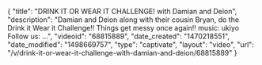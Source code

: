 {
    "title": "DRINK IT OR WEAR IT CHALLENGE! with Damian and Deion",
    "description": "Damian and Deion along with their cousin Bryan, do the Drink it Wear it Challenge!! Things get messy once again!! music: ukiyo Follow us: ...",
    "videoid": "68815889",
    "date_created": "1470218551",
    "date_modified": "1498669757",
    "type": "captivate",
    "layout": "video",
    "url": "\/v\/drink-it-or-wear-it-challenge-with-damian-and-deion\/68815889"
}